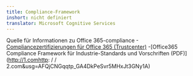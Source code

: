 ```yaml
---
title: Compliance-Framework
inshort: nicht definiert
translator: Microsoft Cognitive Services
---
```


Quelle für Informationen zu Office 365-compliance
-[Compliancezertifizierungen für Office 365 (Trustcenter)](https://products.office.com/en-us/business/office-365-trust-center-compliance-certifications)
-[Office365 Compliance Framework für Industrie-Standards und Vorschriften (PDF)](http://1.comhttp: / / 2.com&usg=AFQjCNGqqtp_GA4DkPeSvr5MHxJt3GNy1A)

